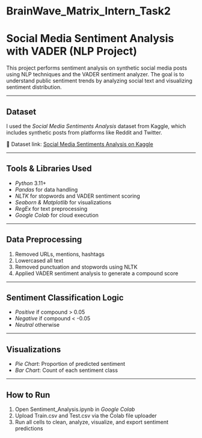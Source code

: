 # BrainWave_Matrix_Intern_Task2

# Social Media Sentiment Analysis with VADER (NLP Project)

This project performs sentiment analysis on synthetic social media posts using NLP techniques and the VADER sentiment analyzer. The goal is to understand public sentiment trends by analyzing social text and visualizing sentiment distribution.

---

## Dataset

I used the *Social Media Sentiments Analysis* dataset from Kaggle, which includes synthetic posts from platforms like Reddit and Twitter.

🔗 Dataset link: [Social Media Sentiments Analysis on Kaggle](https://www.kaggle.com/datasets/abdullah0a/social-media-sentiment-analysis-dataset)

---

## Tools & Libraries Used

- *Python* 3.11+
- *Pandas* for data handling
- *NLTK* for stopwords and VADER sentiment scoring
- *Seaborn & Matplotlib* for visualizations
- *RegEx* for text preprocessing
- *Google Colab* for cloud execution

---

## Data Preprocessing

1. Removed URLs, mentions, hashtags
2. Lowercased all text
3. Removed punctuation and stopwords using NLTK
4. Applied VADER sentiment analysis to generate a compound score

---

## Sentiment Classification Logic

- *Positive* if compound > 0.05
- *Negative* if compound < -0.05
- *Neutral* otherwise

---

## Visualizations

- *Pie Chart*: Proportion of predicted sentiment
- *Bar Chart*: Count of each sentiment class

---

## How to Run

1. Open Sentiment_Analysis.ipynb in *Google Colab*
2. Upload Train.csv and Test.csv via the Colab file uploader
3. Run all cells to clean, analyze, visualize, and export sentiment predictions
